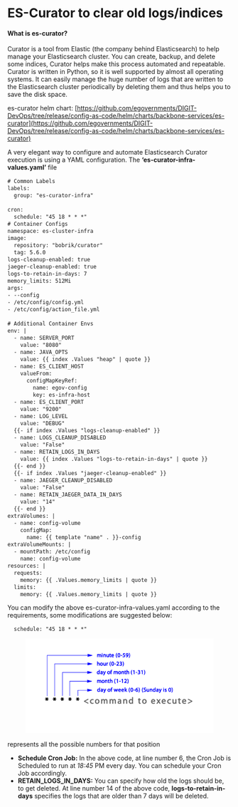 # ES-Curator to clear old logs/indices

#### What is es-curator? <a href="#what-is-es-curator" id="what-is-es-curator"></a>

Curator is a tool from Elastic (the company behind Elasticsearch) to help manage your Elasticsearch cluster. You can create, backup, and delete some indices, Curator helps make this process automated and repeatable. Curator is written in Python, so it is well supported by almost all operating systems. It can easily manage the huge number of logs that are written to the Elasticsearch cluster periodically by deleting them and thus helps you to save the disk space.

es-curator helm chart: [https://github.com/egovernments/DIGIT-DevOps/tree/release/config-as-code/helm/charts/backbone-services/es-curator](https://github.com/egovernments/DIGIT-DevOps/tree/release/config-as-code/helm/charts/backbone-services/es-curator)

A very elegant way to configure and automate Elasticsearch Curator execution is using a YAML configuration. The  **‘es-curator-infra-values.yaml’** file

```
# Common Labels
labels:
  group: "es-curator-infra"

cron:
  schedule: "45 18 * * *"  
# Container Configs
namespace: es-cluster-infra
image:
  repository: "bobrik/curator"
  tag: 5.6.0
logs-cleanup-enabled: true
jaeger-cleanup-enabled: true
logs-to-retain-in-days: 7  
memory_limits: 512Mi
args:
- --config
- /etc/config/config.yml
- /etc/config/action_file.yml

# Additional Container Envs
env: |
  - name: SERVER_PORT
    value: "8080"
  - name: JAVA_OPTS
    value: {{ index .Values "heap" | quote }}
  - name: ES_CLIENT_HOST
    valueFrom:
      configMapKeyRef:
        name: egov-config
        key: es-infra-host    
  - name: ES_CLIENT_PORT
    value: "9200"
  - name: LOG_LEVEL
    value: "DEBUG" 
  {{- if index .Values "logs-cleanup-enabled" }}                  
  - name: LOGS_CLEANUP_DISABLED
    value: "False"
  - name: RETAIN_LOGS_IN_DAYS
    value: {{ index .Values "logs-to-retain-in-days" | quote }}
  {{- end }}               
  {{- if index .Values "jaeger-cleanup-enabled" }}     
  - name: JAEGER_CLEANUP_DISABLED
    value: "False"
  - name: RETAIN_JAEGER_DATA_IN_DAYS
    value: "14"
  {{- end }}       
extraVolumes: |
  - name: config-volume
    configMap:
      name: {{ template "name" . }}-config
extraVolumeMounts: |
  - mountPath: /etc/config
    name: config-volume         
resources: |
  requests:
    memory: {{ .Values.memory_limits | quote }}
  limits:
    memory: {{ .Values.memory_limits | quote }}
```

You can modify the above es-curator-infra-values.yaml according to the requirements, some modifications are suggested below:

```
  schedule: "45 18 * * *"
```

<figure><img src="../../../.gitbook/assets/image (97).png" alt=""><figcaption></figcaption></figure>

represents all the possible numbers for that position

* **Schedule Cron Job:** In the above code, at line number 6, the Cron Job is Scheduled to run at _18:45_ PM every day. You can schedule your Cron Job accordingly.
* **RETAIN\_LOGS\_IN\_DAYS:** You can specify how old the logs should be, to get deleted. At line number 14 of the above code, **logs-to-retain-in-days** specifies the logs that are older than 7 days will be deleted.
